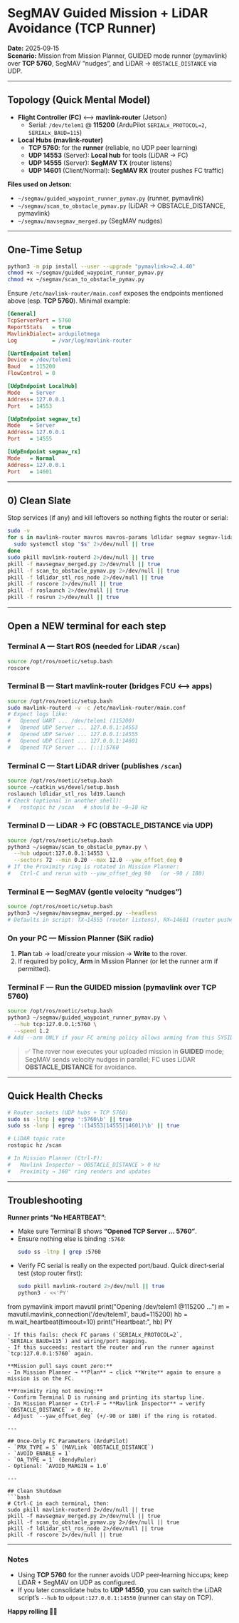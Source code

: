 
# SegMAV Guided Mission + LiDAR Avoidance (TCP Runner)
**Date:** 2025‑09‑15  
**Scenario:** Mission from Mission Planner, GUIDED mode runner (pymavlink) over **TCP 5760**, SegMAV “nudges”, and LiDAR → `OBSTACLE_DISTANCE` via UDP.

---

## Topology (Quick Mental Model)
- **Flight Controller (FC)** ⟷ **mavlink-router** (Jetson)  
  - Serial: `/dev/telem1` @ **115200** (ArduPilot `SERIALx_PROTOCOL=2`, `SERIALx_BAUD=115`)
- **Local Hubs (mavlink-router)**  
  - **TCP 5760**: for the **runner** (reliable, no UDP peer learning)  
  - **UDP 14553** (Server): **Local hub** for tools (LiDAR → FC)  
  - **UDP 14555** (Server): **SegMAV TX** (router listens)  
  - **UDP 14601** (Client/Normal): **SegMAV RX** (router pushes FC traffic)

**Files used on Jetson:**  
- `~/segmav/guided_waypoint_runner_pymav.py` (runner, pymavlink)  
- `~/segmav/scan_to_obstacle_pymav.py` (LiDAR → OBSTACLE_DISTANCE, pymavlink)  
- `~/segmav/mavsegmav_merged.py` (SegMAV nudges)  

---

## One‑Time Setup
```bash
python3 -m pip install --user --upgrade "pymavlink>=2.4.40"
chmod +x ~/segmav/guided_waypoint_runner_pymav.py
chmod +x ~/segmav/scan_to_obstacle_pymav.py
```

Ensure `/etc/mavlink-router/main.conf` exposes the endpoints mentioned above (esp. **TCP 5760**). Minimal example:
```ini
[General]
TcpServerPort = 5760
ReportStats   = true
MavlinkDialect= ardupilotmega
Log           = /var/log/mavlink-router

[UartEndpoint telem]
Device = /dev/telem1
Baud   = 115200
FlowControl = 0

[UdpEndpoint LocalHub]
Mode   = Server
Address= 127.0.0.1
Port   = 14553

[UdpEndpoint segmav_tx]
Mode   = Server
Address= 127.0.0.1
Port   = 14555

[UdpEndpoint segmav_rx]
Mode   = Normal
Address= 127.0.0.1
Port   = 14601
```

---

## 0) Clean Slate
Stop services (if any) and kill leftovers so nothing fights the router or serial:
```bash
sudo -v
for s in mavlink-router mavros mavros-params ldlidar segmav segmav-lidar-bridge; do
  sudo systemctl stop "$s" 2>/dev/null || true
done
sudo pkill mavlink-routerd 2>/dev/null || true
pkill -f mavsegmav_merged.py 2>/dev/null || true
pkill -f scan_to_obstacle_pymav.py 2>/dev/null || true
pkill -f ldlidar_stl_ros_node 2>/dev/null || true
pkill -f roscore 2>/dev/null || true
pkill -f roslaunch 2>/dev/null || true
pkill -f rosrun 2>/dev/null || true
```

---

## Open a **NEW terminal** for each step

### Terminal A — Start ROS (needed for LiDAR `/scan`)
```bash
source /opt/ros/noetic/setup.bash
roscore
```

### Terminal B — Start **mavlink-router** (bridges FCU ⟷ apps)
```bash
source /opt/ros/noetic/setup.bash
sudo mavlink-routerd -v -c /etc/mavlink-router/main.conf
# Expect logs like:
#   Opened UART ... /dev/telem1 (115200)
#   Opened UDP Server ... 127.0.0.1:14553
#   Opened UDP Server ... 127.0.0.1:14555
#   Opened UDP Client ... 127.0.0.1:14601
#   Opened TCP Server ... [::]:5760
```

### Terminal C — Start LiDAR driver (publishes `/scan`)
```bash
source /opt/ros/noetic/setup.bash
source ~/catkin_ws/devel/setup.bash
roslaunch ldlidar_stl_ros ld19.launch
# Check (optional in another shell):
#   rostopic hz /scan   # should be ~9–10 Hz
```

### Terminal D — LiDAR → FC (**OBSTACLE_DISTANCE** via UDP)
```bash
source /opt/ros/noetic/setup.bash
python3 ~/segmav/scan_to_obstacle_pymav.py \
  --hub udpout:127.0.0.1:14553 \
  --sectors 72 --min 0.20 --max 12.0 --yaw_offset_deg 0
# If the Proximity ring is rotated in Mission Planner:
#   Ctrl-C and rerun with --yaw_offset_deg 90   (or -90 / 180)
```

### Terminal E — **SegMAV** (gentle velocity “nudges”)
```bash
source /opt/ros/noetic/setup.bash
python3 ~/segmav/mavsegmav_merged.py --headless
# Defaults in script: TX→14555 (router listens), RX←14601 (router pushes FC traffic)
```

### On your **PC** — Mission Planner (SiK radio)
1) **Plan** tab → load/create your mission → **Write** to the rover.  
2) If required by policy, **Arm** in Mission Planner (or let the runner arm if permitted).

### Terminal F — Run the **GUIDED** mission (pymavlink over **TCP 5760**)
```bash
source /opt/ros/noetic/setup.bash
python3 ~/segmav/guided_waypoint_runner_pymav.py \
  --hub tcp:127.0.0.1:5760 \
  --speed 1.2
# Add --arm ONLY if your FC arming policy allows arming from this SYSID; otherwise arm in MP.
```

> ✅ The rover now executes your uploaded mission in **GUIDED** mode; SegMAV sends velocity nudges in parallel; FC uses LiDAR **OBSTACLE_DISTANCE** for avoidance.

---

## Quick Health Checks
```bash
# Router sockets (UDP hubs + TCP 5760)
sudo ss -ltnp | egrep ':5760\b' || true
sudo ss -lunp | egrep ':(14553|14555|14601)\b' || true

# LiDAR topic rate
rostopic hz /scan

# In Mission Planner (Ctrl-F):
#   Mavlink Inspector → OBSTACLE_DISTANCE > 0 Hz
#   Proximity → 360° ring renders and updates
```

---

## Troubleshooting
**Runner prints “No HEARTBEAT”:**
- Make sure Terminal B shows **“Opened TCP Server … 5760”**.  
- Ensure nothing else is binding `:5760`:
  ```bash
  sudo ss -ltnp | grep :5760
  ```
- Verify FC serial is really on the expected port/baud. Quick direct‑serial test (stop router first):
  ```bash
  sudo pkill mavlink-routerd 2>/dev/null || true
  python3 - <<'PY'
from pymavlink import mavutil
print("Opening /dev/telem1 @115200 ...")
m = mavutil.mavlink_connection('/dev/telem1', baud=115200)
hb = m.wait_heartbeat(timeout=10)
print("Heartbeat:", hb)
PY
  ```
  - If this fails: check FC params (`SERIALx_PROTOCOL=2`, `SERIALx_BAUD=115`) and wiring/port mapping.
  - If this succeeds: restart the router and run the runner against `tcp:127.0.0.1:5760` again.

**Mission pull says count zero:**  
- In Mission Planner → **Plan** → click **Write** again to ensure a mission is on the FC.

**Proximity ring not moving:**  
- Confirm Terminal D is running and printing its startup line.  
- In Mission Planner → Ctrl‑F → **Mavlink Inspector** → verify `OBSTACLE_DISTANCE` > 0 Hz.  
- Adjust `--yaw_offset_deg` (+/‑90 or 180) if the ring is rotated.

---

## Once‑Only FC Parameters (ArduPilot)
- `PRX_TYPE = 5` (MAVLink `OBSTACLE_DISTANCE`)  
- `AVOID_ENABLE = 1`  
- `OA_TYPE = 1` (BendyRuler)  
- Optional: `AVOID_MARGIN = 1.0`

---

## Clean Shutdown
```bash
# Ctrl‑C in each terminal, then:
sudo pkill mavlink-routerd 2>/dev/null || true
pkill -f mavsegmav_merged.py 2>/dev/null || true
pkill -f scan_to_obstacle_pymav.py 2>/dev/null || true
pkill -f ldlidar_stl_ros_node 2>/dev/null || true
pkill -f roscore 2>/dev/null || true
```

---

### Notes
- Using **TCP 5760** for the runner avoids UDP peer‑learning hiccups; keep LiDAR + SegMAV on UDP as configured.  
- If you later consolidate hubs to **UDP 14550**, you can switch the LiDAR script’s `--hub` to `udpout:127.0.0.1:14550` (runner can stay on TCP).

**Happy rolling 🚗💨**
